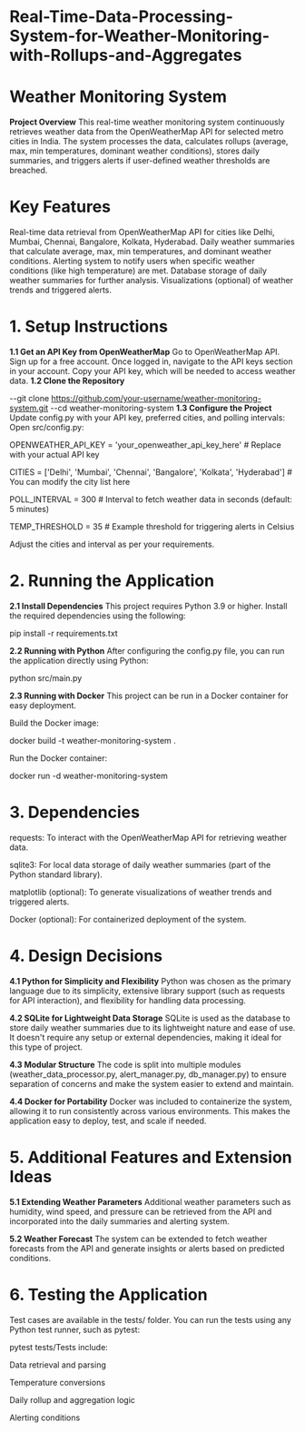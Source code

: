# Real-Time-Data-Processing-System-for-Weather-Monitoring-with-Rollups-and-Aggregates
# Weather Monitoring System

**Project Overview**
This real-time weather monitoring system continuously retrieves weather data from the OpenWeatherMap API for selected metro cities in India. The system processes the data, calculates rollups (average, max, min temperatures, dominant weather conditions), stores daily summaries, and triggers alerts if user-defined weather thresholds are breached.

# Key Features
Real-time data retrieval from OpenWeatherMap API for cities like Delhi, Mumbai, Chennai, Bangalore, Kolkata, Hyderabad.
Daily weather summaries that calculate average, max, min temperatures, and dominant weather conditions.
Alerting system to notify users when specific weather conditions (like high temperature) are met.
Database storage of daily weather summaries for further analysis.
Visualizations (optional) of weather trends and triggered alerts.
# 1. Setup Instructions
**1.1 Get an API Key from OpenWeatherMap**
Go to OpenWeatherMap API.
Sign up for a free account.
Once logged in, navigate to the API keys section in your account.
Copy your API key, which will be needed to access weather data.
**1.2 Clone the Repository**

--git clone https://github.com/your-username/weather-monitoring-system.git
--cd weather-monitoring-system
**1.3 Configure the Project**
Update config.py with your API key, preferred cities, and polling intervals:
Open src/config.py:

OPENWEATHER_API_KEY = 'your_openweather_api_key_here'  # Replace with your actual API key

CITIES = ['Delhi', 'Mumbai', 'Chennai', 'Bangalore', 'Kolkata', 'Hyderabad']  # You can modify the city list here

POLL_INTERVAL = 300  # Interval to fetch weather data in seconds (default: 5 minutes)

TEMP_THRESHOLD = 35  # Example threshold for triggering alerts in Celsius

Adjust the cities and interval as per your requirements.
# 2. Running the Application
**2.1 Install Dependencies**
This project requires Python 3.9 or higher. Install the required dependencies using the following:

pip install -r requirements.txt

**2.2 Running with Python**
After configuring the config.py file, you can run the application directly using Python:

python src/main.py

**2.3 Running with Docker**
This project can be run in a Docker container for easy deployment.

Build the Docker image:

docker build -t weather-monitoring-system .

Run the Docker container:

docker run -d weather-monitoring-system
# 3. Dependencies
requests: To interact with the OpenWeatherMap API for retrieving weather data.

sqlite3: For local data storage of daily weather summaries (part of the Python standard library).

matplotlib (optional): To generate visualizations of weather trends and triggered alerts.

Docker (optional): For containerized deployment of the system.
# 4. Design Decisions
**4.1 Python for Simplicity and Flexibility**
Python was chosen as the primary language due to its simplicity, extensive library support (such as requests for API interaction), and flexibility for handling data processing.

**4.2 SQLite for Lightweight Data Storage**
SQLite is used as the database to store daily weather summaries due to its lightweight nature and ease of use. It doesn't require any setup or external dependencies, making it ideal for this type of project.

**4.3 Modular Structure**
The code is split into multiple modules (weather_data_processor.py, alert_manager.py, db_manager.py) to ensure separation of concerns and make the system easier to extend and maintain.

**4.4 Docker for Portability**
Docker was included to containerize the system, allowing it to run consistently across various environments. This makes the application easy to deploy, test, and scale if needed.

# 5. Additional Features and Extension Ideas
**5.1 Extending Weather Parameters**
Additional weather parameters such as humidity, wind speed, and pressure can be retrieved from the API and incorporated into the daily summaries and alerting system.

**5.2 Weather Forecast**
The system can be extended to fetch weather forecasts from the API and generate insights or alerts based on predicted conditions.

# 6. Testing the Application

Test cases are available in the tests/ folder. You can run the tests using any Python test runner, such as pytest:

pytest tests/Tests include:

Data retrieval and parsing

Temperature conversions

Daily rollup and aggregation logic

Alerting conditions











